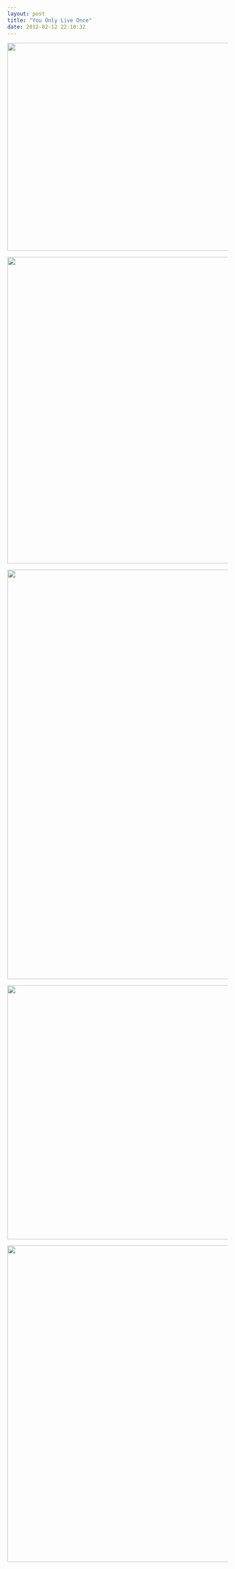 ```yaml
---
layout: post
title: "You Only Live Once"
date: 2012-02-12 22:10:32
---
```


<p style="text-align: center;">
  <a href="http://en.wikipedia.org/wiki/Philippe_Petit" target="_blank" rel="noopener noreferrer"><img alt="" src="/assets/images//man-on-a-wire.jpg" style="width: 880px; height: 475px;" /></a>
</p>

<p style="text-align: center;">
  <a href="http://en.wikipedia.org/wiki/Annie_Edson_Taylor" target="_blank" rel="noopener noreferrer"><img alt="" src="/assets/images//Annie-Edison-Taylor.jpg" style="width: 550px; height: 700px;" /></a>
</p>

<p style="text-align: center;">
  <a href="http://en.wikipedia.org/wiki/Danny_Way" target="_blank" rel="noopener noreferrer"><img alt="" src="/assets/images//danny-way-helicopter.jpg" style="width: 600px; height: 935px;" /></a>
</p>

<p style="text-align: center;">
  <a href="http://en.wikipedia.org/wiki/Dorando_Pietri" target="_blank" rel="noopener noreferrer"><img alt="" src="/assets/images//pietri.jpg" style="width: 880px; height: 580px;" /></a>
</p>

<p style="text-align: center;">
  <img alt="" src="/assets/images//i-am-blue.JPG" style="width: 850px; height: 723px;" />
</p>